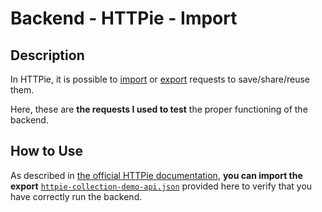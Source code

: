 # Backend - HTTPie - Import

## Description

In HTTPie, it is possible to [import](https://httpie.io/docs/desktop/import) or [export](https://httpie.io/docs/desktop/export) requests to save/share/reuse them.

Here, these are **the requests I used to test** the proper functioning of the backend.

## How to Use

As described in [the official HTTPie documentation](https://httpie.io/docs/desktop/import), **you can import the export** [`httpie-collection-demo-api.json`](./httpie-collection-demo-api.json) provided here to verify that you have correctly run the backend.
